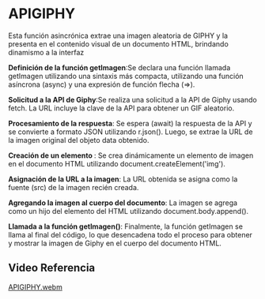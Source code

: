 # APIGIPHY
Esta función asincrónica extrae una imagen aleatoria de GIPHY y la presenta en el contenido visual de un documento HTML, brindando dinamismo a la interfaz

**Definición de la función getImagen**:Se declara una función llamada getImagen utilizando una sintaxis más compacta, utilizando una función asíncrona (async) y una expresión de función flecha (=>).

**Solicitud a la API de Giphy**:Se realiza una solicitud a la API de Giphy usando fetch. La URL incluye la clave de la API para obtener un GIF aleatorio.

**Procesamiento de la respuesta**: Se espera (await) la respuesta de la API y se convierte a formato JSON utilizando r.json(). Luego, se extrae la URL de la imagen original del objeto data obtenido.

**Creación de un elemento <img>**: Se crea dinámicamente un elemento de imagen en el documento HTML utilizando document.createElement('img').

**Asignación de la URL a la imagen**: La URL obtenida se asigna como la fuente (src) de la imagen recién creada.

**Agregando la imagen al cuerpo del documento**: La imagen se agrega como un hijo del elemento <body> del HTML utilizando document.body.append().

**Llamada a la función getImagen()**: Finalmente, la función getImagen se llama al final del código, lo que desencadena todo el proceso para obtener y mostrar la imagen de Giphy en el cuerpo del documento HTML.

## Video Referencia 
[APIGIPHY.webm](https://github.com/JDevWill/APIGIPHY/assets/47118243/de6c37e0-d594-4ced-839e-f73261d3b79e)
